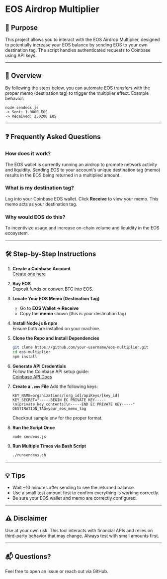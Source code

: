 # EOS Airdrop Multiplier

## 📌 Purpose

This project allows you to interact with the EOS Airdrop Multiplier, designed to potentially increase your EOS balance by sending EOS to your own destination tag. The script handles authenticated requests to Coinbase using API keys.

---

## 📖 Overview

By following the steps below, you can automate EOS transfers with the proper memo (destination tag) to trigger the multiplier effect. Example behavior:

```
node sendeos.js
-> Sent: 1.0000 EOS
-> Received: 2.0200 EOS
```

---

## ❓ Frequently Asked Questions

### How does it work?
The EOS wallet is currently running an airdrop to promote network activity and liquidity. Sending EOS to your account's unique destination tag (memo) results in the EOS being returned in a multiplied amount.

### What is my destination tag?
Log into your Coinbase EOS wallet. Click **Receive** to view your memo. This memo acts as your destination tag.

### Why would EOS do this?
To incentivize usage and increase on-chain volume and liquidity in the EOS ecosystem.

---

## 🛠 Step-by-Step Instructions

1. **Create a Coinbase Account**  
   [Create one here](https://www.coinbase.com)

2. **Buy EOS**  
   Deposit funds or convert BTC into EOS.

3. **Locate Your EOS Memo (Destination Tag)**  
   - Go to **EOS Wallet → Receive**  
   - Copy the **memo** shown (this is your destination tag)

4. **Install Node.js & npm**  
   Ensure both are installed on your machine.

5. **Clone the Repo and Install Dependencies**
   ```bash
   git clone https://github.com/your-username/eos-multiplier.git
   cd eos-multiplier
   npm install
   ```

6. **Generate API Credentials**  
   Follow the Coinbase API setup guide:  
   [Coinbase API Docs](https://docs.cdp.coinbase.com/coinbase-app/docs/getting-started#creating-api-keys)

7. **Create a `.env` File**
   Add the following keys:
   ```env
   KEY_NAME=organizations/[org_id]/apiKeys/[key_id]
   KEY_SECRET="-----BEGIN EC PRIVATE KEY-----\n[private_key_contents]\n-----END EC PRIVATE KEY-----"
   DESTINATION_TAG=your_eos_memo_tag
   ```
   Checkout sample.env for the proper format.

8. **Run the Script Once**
   ```bash
   node sendeos.js
   ```

9. **Run Multiple Times via Bash Script**
   ```bash
   ./runsendeos.sh
   ```

---

## 💡 Tips

- Wait ~10 minutes after sending to see the returned balance.
- Use a small test amount first to confirm everything is working correctly.
- Be sure your EOS wallet and memo are correctly configured.

---

## ⚠️ Disclaimer

Use at your own risk. This tool interacts with financial APIs and relies on third-party behavior that may change. Always test with small amounts first.

---

## 📬 Questions?

Feel free to open an issue or reach out via GitHub.
